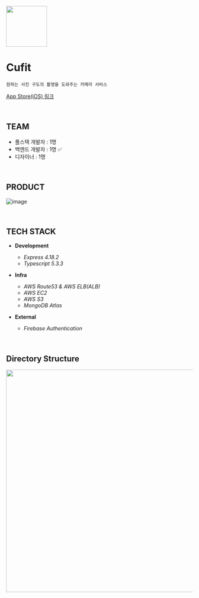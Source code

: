 <p align="left"><img src="https://github.com/user-attachments/assets/f956b90b-99c7-4e98-9107-cb7c1d3f812c" height=110></p>

# Cufit
```
원하는 사진 구도의 촬영을 도와주는 카메라 서비스
```
[App Store(iOS) 링크](https://apps.apple.com/kr/app/cufit/id6451354744)

<br>

## TEAM
- 풀스택 개발자 : 1명
- 백엔드 개발자 : 1명  ✅
- 디자이너 : 1명

<br>

## PRODUCT
![image](https://github.com/user-attachments/assets/df1548f7-8235-411f-9ec4-4d5975b7d305)

<br>

## TECH STACK
- **Development**
  - *Express 4.18.2*
  - *Typescript 5.3.3*

- **Infra**
  - *AWS Route53 & AWS ELB(ALB)*
  - *AWS EC2*
  - *AWS S3*
  - *MongoDB Atlas*

- **External**
  - *Firebase Authentication*

<br>

## Directory Structure
<img src="https://github.com/user-attachments/assets/e67a7556-c1bf-444a-ab6b-0141d6b81bbb" width="600"/>
